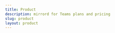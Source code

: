 ```yaml
---
title: Product
description: mirrord for Teams plans and pricing
slug: product
layout: product
---
```

